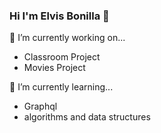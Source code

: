 ### Hi I'm Elvis Bonilla 👋

🔭 I’m currently working on...
 - Classroom Project
 - Movies Project

🌱 I’m currently learning...
 - Graphql
 - algorithms and data structures
<!--
**elvisdbl/elvisdbl** is a ✨ _special_ ✨ repository because its `README.md` (this file) appears on your GitHub profile.

Here are some ideas to get you started:

- 🔭 I’m currently working on ...
- 🌱 I’m currently learning ...
- 👯 I’m looking to collaborate on ...
- 🤔 I’m looking for help with ...
- 💬 Ask me about ...
- 📫 How to reach me: ...
- 😄 Pronouns: ...
- ⚡ Fun fact: ...
-->
